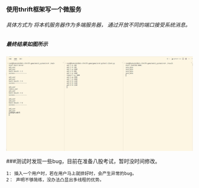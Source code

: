 ### 使用thrift框架写一个微服务

###### 具体方式为 将本机服务器作为多端服务器， 通过开放不同的端口接受系统消息。


##### 最终结果如图所示


![最终结果](document/result.png.jpg)


###测试时发现一些bug，目前在准备八股考试，暂时没时间修改。


```
1: 插入一个用户时，若在用户马上就排好时，会产生异常的bug。
2： 声明不够简练，没办法凸显出多线程的优势。
```
